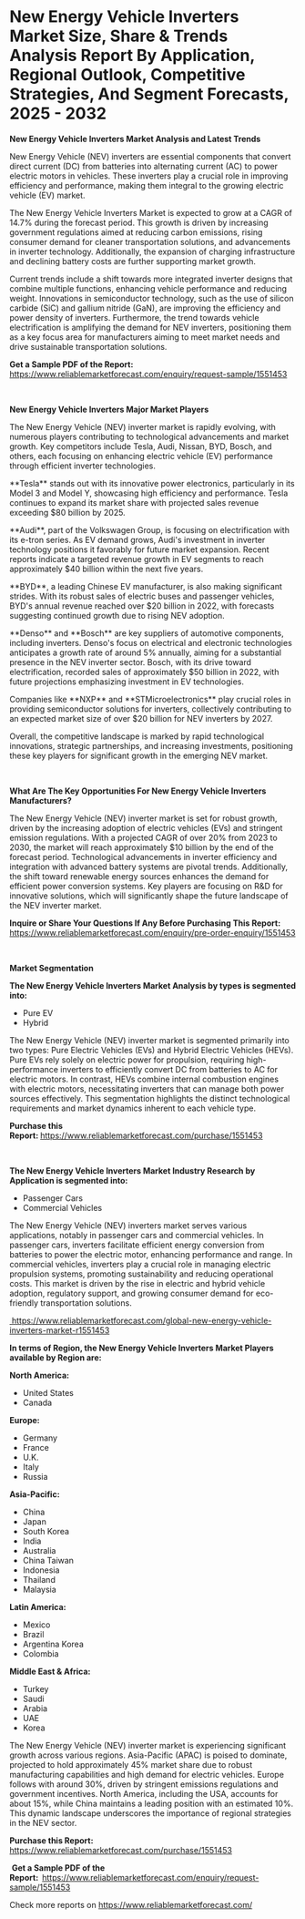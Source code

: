 <p><h1>New Energy Vehicle Inverters Market Size, Share & Trends Analysis Report By Application, Regional Outlook, Competitive Strategies, And Segment Forecasts, 2025 - 2032</h1></p><p><strong>New Energy Vehicle Inverters Market Analysis and Latest Trends</strong></p>
<p><p>New Energy Vehicle (NEV) inverters are essential components that convert direct current (DC) from batteries into alternating current (AC) to power electric motors in vehicles. These inverters play a crucial role in improving efficiency and performance, making them integral to the growing electric vehicle (EV) market.</p><p>The New Energy Vehicle Inverters Market is expected to grow at a CAGR of 14.7% during the forecast period. This growth is driven by increasing government regulations aimed at reducing carbon emissions, rising consumer demand for cleaner transportation solutions, and advancements in inverter technology. Additionally, the expansion of charging infrastructure and declining battery costs are further supporting market growth.</p><p>Current trends include a shift towards more integrated inverter designs that combine multiple functions, enhancing vehicle performance and reducing weight. Innovations in semiconductor technology, such as the use of silicon carbide (SiC) and gallium nitride (GaN), are improving the efficiency and power density of inverters. Furthermore, the trend towards vehicle electrification is amplifying the demand for NEV inverters, positioning them as a key focus area for manufacturers aiming to meet market needs and drive sustainable transportation solutions.</p></p>
<p><strong>Get a Sample PDF of the Report:&nbsp;</strong> <a href="https://www.reliablemarketforecast.com/enquiry/request-sample/1551453?utm_campaign=1134&utm_medium=2&utm_source=Github&utm_content=ia&utm_term=28022025&utm_id=new-energy-vehicle-inverters">https://www.reliablemarketforecast.com/enquiry/request-sample/1551453</a></p>
<p>&nbsp;</p>
<p><strong>New Energy Vehicle Inverters Major Market Players</strong></p>
<p><p>The New Energy Vehicle (NEV) inverter market is rapidly evolving, with numerous players contributing to technological advancements and market growth. Key competitors include Tesla, Audi, Nissan, BYD, Bosch, and others, each focusing on enhancing electric vehicle (EV) performance through efficient inverter technologies.</p><p>**Tesla** stands out with its innovative power electronics, particularly in its Model 3 and Model Y, showcasing high efficiency and performance. Tesla continues to expand its market share with projected sales revenue exceeding $80 billion by 2025.</p><p>**Audi**, part of the Volkswagen Group, is focusing on electrification with its e-tron series. As EV demand grows, Audi's investment in inverter technology positions it favorably for future market expansion. Recent reports indicate a targeted revenue growth in EV segments to reach approximately $40 billion within the next five years.</p><p>**BYD**, a leading Chinese EV manufacturer, is also making significant strides. With its robust sales of electric buses and passenger vehicles, BYD's annual revenue reached over $20 billion in 2022, with forecasts suggesting continued growth due to rising NEV adoption.</p><p>**Denso** and **Bosch** are key suppliers of automotive components, including inverters. Denso's focus on electrical and electronic technologies anticipates a growth rate of around 5% annually, aiming for a substantial presence in the NEV inverter sector. Bosch, with its drive toward electrification, recorded sales of approximately $50 billion in 2022, with future projections emphasizing investment in EV technologies.</p><p>Companies like **NXP** and **STMicroelectronics** play crucial roles in providing semiconductor solutions for inverters, collectively contributing to an expected market size of over $20 billion for NEV inverters by 2027. </p><p>Overall, the competitive landscape is marked by rapid technological innovations, strategic partnerships, and increasing investments, positioning these key players for significant growth in the emerging NEV market.</p></p>
<p>&nbsp;</p>
<p><strong>What Are The Key Opportunities For New Energy Vehicle Inverters Manufacturers?</strong></p>
<p><p>The New Energy Vehicle (NEV) inverter market is set for robust growth, driven by the increasing adoption of electric vehicles (EVs) and stringent emission regulations. With a projected CAGR of over 20% from 2023 to 2030, the market will reach approximately $10 billion by the end of the forecast period. Technological advancements in inverter efficiency and integration with advanced battery systems are pivotal trends. Additionally, the shift toward renewable energy sources enhances the demand for efficient power conversion systems. Key players are focusing on R&D for innovative solutions, which will significantly shape the future landscape of the NEV inverter market.</p></p>
<p><strong>Inquire or Share Your Questions If Any Before Purchasing This Report:</strong> <a href="https://www.reliablemarketforecast.com/enquiry/pre-order-enquiry/1551453?utm_campaign=1134&utm_medium=2&utm_source=Github&utm_content=ia&utm_term=28022025&utm_id=new-energy-vehicle-inverters">https://www.reliablemarketforecast.com/enquiry/pre-order-enquiry/1551453</a></p>
<p>&nbsp;</p>
<p><strong>Market Segmentation</strong></p>
<p><strong>The New Energy Vehicle Inverters Market Analysis by types is segmented into:</strong></p>
<p><ul><li>Pure EV</li><li>Hybrid</li></ul></p>
<p><p>The New Energy Vehicle (NEV) inverter market is segmented primarily into two types: Pure Electric Vehicles (EVs) and Hybrid Electric Vehicles (HEVs). Pure EVs rely solely on electric power for propulsion, requiring high-performance inverters to efficiently convert DC from batteries to AC for electric motors. In contrast, HEVs combine internal combustion engines with electric motors, necessitating inverters that can manage both power sources effectively. This segmentation highlights the distinct technological requirements and market dynamics inherent to each vehicle type.</p></p>
<p><strong>Purchase this Report:&nbsp;</strong><a href="https://www.reliablemarketforecast.com/purchase/1551453?utm_campaign=1134&utm_medium=2&utm_source=Github&utm_content=ia&utm_term=28022025&utm_id=new-energy-vehicle-inverters">https://www.reliablemarketforecast.com/purchase/1551453</a></p>
<p>&nbsp;</p>
<p><strong>The New Energy Vehicle Inverters Market Industry Research by Application is segmented into:</strong></p>
<p><ul><li>Passenger Cars</li><li>Commercial Vehicles</li></ul></p>
<p><p>The New Energy Vehicle (NEV) inverters market serves various applications, notably in passenger cars and commercial vehicles. In passenger cars, inverters facilitate efficient energy conversion from batteries to power the electric motor, enhancing performance and range. In commercial vehicles, inverters play a crucial role in managing electric propulsion systems, promoting sustainability and reducing operational costs. This market is driven by the rise in electric and hybrid vehicle adoption, regulatory support, and growing consumer demand for eco-friendly transportation solutions.</p></p>
<p><a href="https://www.reliablemarketforecast.com/global-new-energy-vehicle-inverters-market-r1551453?utm_campaign=1134&utm_medium=2&utm_source=Github&utm_content=ia&utm_term=28022025&utm_id=new-energy-vehicle-inverters">&nbsp;https://www.reliablemarketforecast.com/global-new-energy-vehicle-inverters-market-r1551453</a></p>
<p><strong>In terms of Region, the New Energy Vehicle Inverters Market Players available by Region are:</strong></p>
<p>
    <p> <strong> North America: </strong>
        <ul>
            <li>United States</li>
            <li>Canada</li>
        </ul>
        </p> 
    <p> <strong> Europe: </strong>
        <ul>
            <li>Germany</li>
            <li>France</li>
            <li>U.K.</li>
            <li>Italy</li>
            <li>Russia</li>
        </ul>
        </p> 
    <p> <strong> Asia-Pacific: </strong>
        <ul>
            <li>China</li>
            <li>Japan</li>
            <li>South Korea</li>
            <li>India</li>
            <li>Australia</li>
            <li>China Taiwan</li>
            <li>Indonesia</li>
            <li>Thailand</li>
            <li>Malaysia</li>
        </ul>
        </p> 
    <p> <strong> Latin America: </strong>
        <ul>
            <li>Mexico</li>
            <li>Brazil</li>
            <li>Argentina Korea</li>
            <li>Colombia</li>
        </ul>
        </p> 
    <p> <strong> Middle East & Africa: </strong>
        <ul>
            <li>Turkey</li>
            <li>Saudi</li>
            <li>Arabia</li>
            <li>UAE</li>
            <li>Korea</li>
        </ul>
    </p>
    </p>
<p><p>The New Energy Vehicle (NEV) inverter market is experiencing significant growth across various regions. Asia-Pacific (APAC) is poised to dominate, projected to hold approximately 45% market share due to robust manufacturing capabilities and high demand for electric vehicles. Europe follows with around 30%, driven by stringent emissions regulations and government incentives. North America, including the USA, accounts for about 15%, while China maintains a leading position with an estimated 10%. This dynamic landscape underscores the importance of regional strategies in the NEV sector.</p></p>
<p><strong>Purchase this Report: </strong><a href="https://www.reliablemarketforecast.com/purchase/1551453?utm_campaign=1134&utm_medium=2&utm_source=Github&utm_content=ia&utm_term=28022025&utm_id=new-energy-vehicle-inverters">https://www.reliablemarketforecast.com/purchase/1551453</a></p>
<p>&nbsp;<strong>Get a Sample PDF of the Report:&nbsp;&nbsp;</strong><a href="https://www.reliablemarketforecast.com/enquiry/request-sample/1551453?utm_campaign=1134&utm_medium=2&utm_source=Github&utm_content=ia&utm_term=28022025&utm_id=new-energy-vehicle-inverters">https://www.reliablemarketforecast.com/enquiry/request-sample/1551453</a></p>
<p><strong></strong></p>
<p>Check more reports on <a href="https://www.reliablemarketforecast.com/?utm_campaign=1134&utm_medium=2&utm_source=Github&utm_content=ia&utm_term=28022025&utm_id=new-energy-vehicle-inverters">https://www.reliablemarketforecast.com/</a></p>